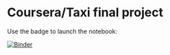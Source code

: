 # Coursera/Taxi final project

Use the badge to launch the notebook:

[![Binder](http://mybinder.org/badge.svg)](http://www.mybinder.org:/repo/tanyoushka/coursera-taxi)